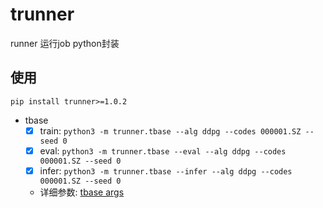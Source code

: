 # trunner

runner 运行job python封装

## 使用

`pip install trunner>=1.0.2`

- tbase
    - [x] train: `python3 -m trunner.tbase --alg ddpg --codes 000001.SZ --seed 0`
    - [x] eval: `python3 -m trunner.tbase --eval --alg ddpg --codes 000001.SZ --seed 0`
    - [x] infer: `python3 -m trunner.tbase --infer --alg ddpg --codes 000001.SZ --seed 0`
    - 详细参数: [tbase args](https://github.com/tradingAI/tbase/blob/fbbab069d3594a1d11e3cc1b80ad14adb98a7d86/tbase/common/cmd_util.py#L112)
